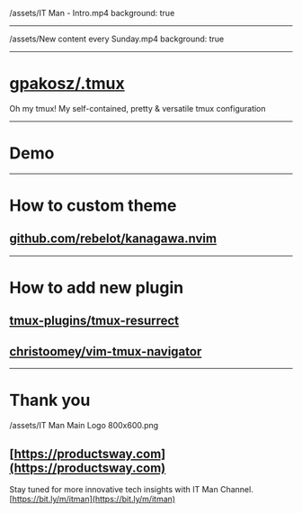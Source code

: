 /assets/IT Man - Intro.mp4
background: true

---

/assets/New content every Sunday.mp4
background: true

---

# [gpakosz/.tmux](https://github.com/gpakosz/.tmux)

Oh my tmux! My self-contained, pretty & versatile tmux configuration

---

# Demo

---

# How to custom theme

## [github.com/rebelot/kanagawa.nvim](https://github.com/rebelot/kanagawa.nvim)

---

# How to add new plugin

## [tmux-plugins/tmux-resurrect](https://github.com/tmux-plugins/tmux-resurrect)

## [christoomey/vim-tmux-navigator](https://github.com/christoomey/vim-tmux-navigator)

---

# Thank you

/assets/IT Man Main Logo 800x600.png

## [https://productsway.com](https://productsway.com)

Stay tuned for more innovative tech insights with IT Man Channel.
[https://bit.ly/m/itman](https://bit.ly/m/itman)
